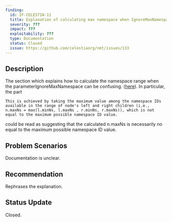 ```yaml
---
finding:
  id: IF-CELESTIA-11
  title: Explanation of calculating max namespace when IgnoreMaxNamespace is set
  severity: ???
  impact: ???
  exploitability: ???
  type: Documentation
  status: Closed
  issue: https://github.com/celestiaorg/nmt/issues/133
---
```




## Description
The section which explains how to calculate the namespace range when the parameterIgnoreMaxNamespace can be confusing. ([here](https://github.com/celestiaorg/nmt/blob/4276d172f18c87ebdd18da0cc4b758f0dd164118/spec/nmt.md#ignore-max-namespace)).
In particular, the part

```
This is achieved by taking the maximum value among the namespace IDs available in the range of node's left and right children (i.e., n.maxNs = max(l.minNs, l.maxNs , r.minNs, r.maxNs)), which is not equal to the maximum possible namespace ID value.
```

could be read as suggesting that the calculated n.maxNs is necessarily no equal to the maximum possible namespace ID value.


## Problem Scenarios
Documentation is unclear.


## Recommendation
Rephrases the explanation.


## Status Update
Closed.
